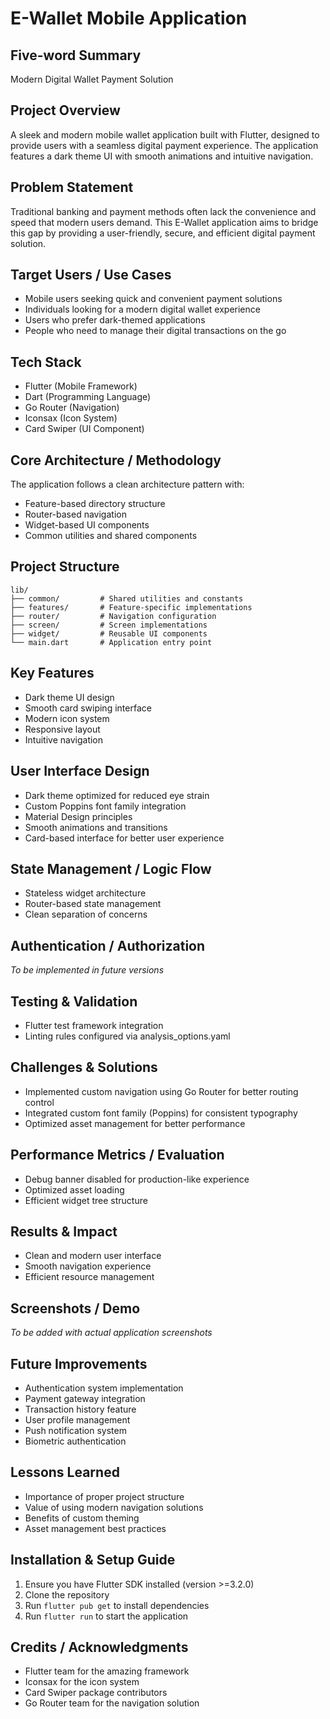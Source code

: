 # E-Wallet Mobile Application

## Five-word Summary

Modern Digital Wallet Payment Solution

## Project Overview

A sleek and modern mobile wallet application built with Flutter, designed to provide users with a seamless digital payment experience. The application features a dark theme UI with smooth animations and intuitive navigation.

## Problem Statement

Traditional banking and payment methods often lack the convenience and speed that modern users demand. This E-Wallet application aims to bridge this gap by providing a user-friendly, secure, and efficient digital payment solution.

## Target Users / Use Cases

- Mobile users seeking quick and convenient payment solutions
- Individuals looking for a modern digital wallet experience
- Users who prefer dark-themed applications
- People who need to manage their digital transactions on the go

## Tech Stack

- Flutter (Mobile Framework)
- Dart (Programming Language)
- Go Router (Navigation)
- Iconsax (Icon System)
- Card Swiper (UI Component)

## Core Architecture / Methodology

The application follows a clean architecture pattern with:

- Feature-based directory structure
- Router-based navigation
- Widget-based UI components
- Common utilities and shared components

## Project Structure

```
lib/
├── common/         # Shared utilities and constants
├── features/       # Feature-specific implementations
├── router/         # Navigation configuration
├── screen/         # Screen implementations
├── widget/         # Reusable UI components
└── main.dart       # Application entry point
```

## Key Features

- Dark theme UI design
- Smooth card swiping interface
- Modern icon system
- Responsive layout
- Intuitive navigation

## User Interface Design

- Dark theme optimized for reduced eye strain
- Custom Poppins font family integration
- Material Design principles
- Smooth animations and transitions
- Card-based interface for better user experience

## State Management / Logic Flow

- Stateless widget architecture
- Router-based state management
- Clean separation of concerns

## Authentication / Authorization

_To be implemented in future versions_

## Testing & Validation

- Flutter test framework integration
- Linting rules configured via analysis_options.yaml

## Challenges & Solutions

- Implemented custom navigation using Go Router for better routing control
- Integrated custom font family (Poppins) for consistent typography
- Optimized asset management for better performance

## Performance Metrics / Evaluation

- Debug banner disabled for production-like experience
- Optimized asset loading
- Efficient widget tree structure

## Results & Impact

- Clean and modern user interface
- Smooth navigation experience
- Efficient resource management

## Screenshots / Demo

_To be added with actual application screenshots_

## Future Improvements

- Authentication system implementation
- Payment gateway integration
- Transaction history feature
- User profile management
- Push notification system
- Biometric authentication

## Lessons Learned

- Importance of proper project structure
- Value of using modern navigation solutions
- Benefits of custom theming
- Asset management best practices

## Installation & Setup Guide

1. Ensure you have Flutter SDK installed (version >=3.2.0)
2. Clone the repository
3. Run `flutter pub get` to install dependencies
4. Run `flutter run` to start the application

## Credits / Acknowledgments

- Flutter team for the amazing framework
- Iconsax for the icon system
- Card Swiper package contributors
- Go Router team for the navigation solution
